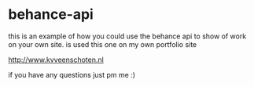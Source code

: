 # behance-api

this is an example of how you could use the behance api to show of work
on your own site. is used this one on my own portfolio site

http://www.kvveenschoten.nl

if you have any questions just pm me :)


